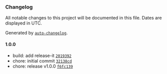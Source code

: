 ### Changelog

All notable changes to this project will be documented in this file. Dates are displayed in UTC.

Generated by [`auto-changelog`](https://github.com/CookPete/auto-changelog).

#### 1.0.0

- build: add release-it [`2019392`](https://github.com/naimo84/github-readme-stats-calculate-rank/commit/201939211d60af9589ddf3aea929abfbd0911604)
- chore: initial commit [`32138cd`](https://github.com/naimo84/github-readme-stats-calculate-rank/commit/32138cd004bcb627c54578f8dc2c794fd90613f2)
- chore: release v1.0.0 [`f6fc139`](https://github.com/naimo84/github-readme-stats-calculate-rank/commit/f6fc13929e501f00ddde6d2a7a7ad71a0311fd1d)
